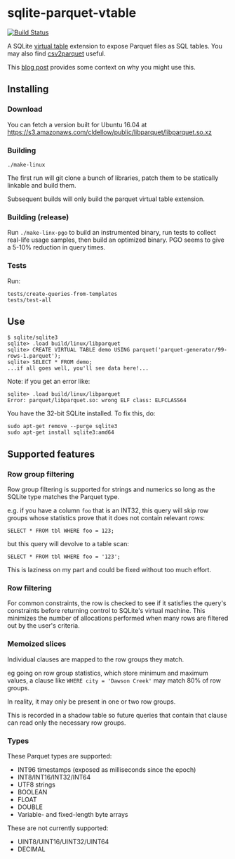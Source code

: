 # sqlite-parquet-vtable

[![Build Status](https://travis-ci.org/cldellow/sqlite-parquet-vtable.svg?branch=master)](https://travis-ci.org/cldellow/sqlite-parquet-vtable)

A SQLite [virtual table](https://sqlite.org/vtab.html) extension to expose Parquet files as SQL tables. You may also find [csv2parquet](https://github.com/cldellow/csv2parquet/) useful.

This [blog post](https://cldellow.com/2018/06/22/sqlite-parquet-vtable.html) provides some context on why you might use this.

## Installing

### Download

You can fetch a version built for Ubuntu 16.04 at https://s3.amazonaws.com/cldellow/public/libparquet/libparquet.so.xz

### Building

```
./make-linux
```

The first run will git clone a bunch of libraries, patch them to be statically linkable and build them.

Subsequent builds will only build the parquet virtual table extension.

### Building (release)

Run `./make-linx-pgo` to build an instrumented binary, run tests to collect real-life usage samples, then build an optimized binary. PGO seems to give a 5-10% reduction in query times.

### Tests

Run:

```
tests/create-queries-from-templates
tests/test-all
```


## Use

```
$ sqlite/sqlite3
sqlite> .load build/linux/libparquet
sqlite> CREATE VIRTUAL TABLE demo USING parquet('parquet-generator/99-rows-1.parquet');
sqlite> SELECT * FROM demo;
...if all goes well, you'll see data here!...
```

Note: if you get an error like:

```
sqlite> .load build/linux/libparquet
Error: parquet/libparquet.so: wrong ELF class: ELFCLASS64
```

You have the 32-bit SQLite installed. To fix this, do:

```
sudo apt-get remove --purge sqlite3
sudo apt-get install sqlite3:amd64
```

## Supported features

### Row group filtering

Row group filtering is supported for strings and numerics so long as the SQLite
type matches the Parquet type.

e.g. if you have a column `foo` that is an INT32, this query will skip row groups whose
statistics prove that it does not contain relevant rows:

```
SELECT * FROM tbl WHERE foo = 123;
```

but this query will devolve to a table scan:

```
SELECT * FROM tbl WHERE foo = '123';
```

This is laziness on my part and could be fixed without too much effort.

### Row filtering

For common constraints, the row is checked to see if it satisfies the query's
constraints before returning control to SQLite's virtual machine. This minimizes
the number of allocations performed when many rows are filtered out by
the user's criteria.

### Memoized slices

Individual clauses are mapped to the row groups they match.

eg going on row group statistics, which store minimum and maximum values, a clause
like `WHERE city = 'Dawson Creek'` may match 80% of row groups.

In reality, it may only be present in one or two row groups.

This is recorded in a shadow table so future queries that contain that clause
can read only the necessary row groups.

### Types

These Parquet types are supported:

* INT96 timestamps (exposed as milliseconds since the epoch)
* INT8/INT16/INT32/INT64
* UTF8 strings
* BOOLEAN
* FLOAT
* DOUBLE
* Variable- and fixed-length byte arrays

These are not currently supported:

* UINT8/UINT16/UINT32/UINT64
* DECIMAL

